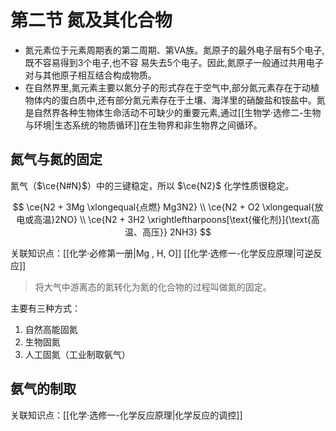 # 第二节 氮及其化合物
- 氮元素位于元素周期表的第二周期、第VA族。氮原子的最外电子层有5个电子,既不容易得到3个电子,也不容
易失去5个电子。因此,氮原子一般通过共用电子对与其他原子相互结合构成物质。
- 在自然界里,氮元素主要以氮分子的形式存在于空气中,部分氮元素存在于动植物体内的蛋白质中,还有部分氮元素存在于土壤、海洋里的硝酸盐和铵盐中。氮是自然界各种生物体生命活动不可缺少的重要元素,通过[[生物学·选修二-生物与环境|生态系统的物质循环]]在生物界和非生物界之间循环。

## 氮气与氮的固定
氮气（$\ce{N#N}$）中的三键稳定，所以 $\ce{N2}$ 化学性质很稳定。

$$
\ce{N2 + 3Mg \xlongequal{点燃} Mg3N2} \\ \ce{N2 + O2 \xlongequal{放电或高温}2NO} \\ \ce{N2 + 3H2 \xrightleftharpoons[\text{催化剂}]{\text{高温、高压}} 2NH3}
$$

关联知识点：[[化学·必修第一册|Mg , H, O]] [[化学·选修一-化学反应原理|可逆反应]]

> 将大气中游离态的氮转化为氮的化合物的过程叫做氮的固定。

主要有三种方式：
1. 自然高能固氮
2. 生物固氮
3. 人工固氮（工业制取氨气）

## 氨气的制取
关联知识点：[[化学·选修一-化学反应原理|化学反应的调控]]
